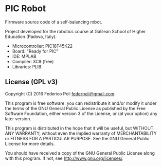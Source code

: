 PIC Robot
=========

Firmware source code of a self-balancing robot.

Project developed for the robotics course at Galilean School of Higher Education (Padova, Italy).

- Microcontroller: PIC18F45K22
- Board: "Ready for PIC"
- IDE: MPLAB
- Compiler: XC8 (free)
- Libraries: PLIB


License (GPL v3)
----------------

Copyright (C) 2016 Federico Poli <federpoli@gmail.com>

This program is free software: you can redistribute it and/or modify
it under the terms of the GNU General Public License as published by
the Free Software Foundation, either version 3 of the License, or
(at your option) any later version.

This program is distributed in the hope that it will be useful,
but WITHOUT ANY WARRANTY; without even the implied warranty of
MERCHANTABILITY or FITNESS FOR A PARTICULAR PURPOSE.  See the
GNU General Public License for more details.

You should have received a copy of the GNU General Public License
along with this program.  If not, see <http://www.gnu.org/licenses/>.
